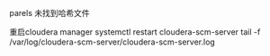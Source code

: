 parels  未找到哈希文件

重启cloudera manager 
systemctl restart cloudera-scm-server
tail -f /var/log/cloudera-scm-server/cloudera-scm-server.log
